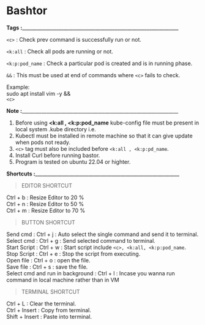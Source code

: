 # Bashtor




**Tags :**________________________________________________________________

```<c>``` : Check prev command is successfully run or not. 

```<k:all``` : Check all pods are running or not.

```<k:p:pod_name``` : Check a particular pod is created and is in running phase.

```&&``` : This must be used at end of commands where ```<c>``` fails to check.

Example:\
sudo apt install vim -y && \
```<c>```




**Note :**________________________________________________________________

1. Before using **<k:all , <k:p:pod_name** kube-config file must be present in local system .kube directory i.e. 
2. Kubectl must be installed in remote machine so that it can give update when pods not ready.  
3. ```<c>```  tag must also be included before ```<k:all , <k:p:pd_name```.
4. Install Curl before running bastor.
5. Program is tested on ubuntu 22.04 or highter.





**Shortcuts :**___________________________________________________________

> EDITOR SHORTCUT

Ctrl + b : Resize Editor to 20 %\
Ctrl + n : Resize Editor to 50 %\
Ctrl + m : Resize Editor to 70 %

> BUTTON SHORTCUT

Send cmd : Ctrl + j : Auto select the single command and send it to terminal.\
Select cmd : Ctrl + g : Send selected command to terminal.\
Start Script : Ctrl + w : Start script include ```<c>, <k:all, <k:p:pod_name```.\
Stop Script : Ctrl + e : Stop the script from executing.\
Open file : Ctrl + o : open the file.\
Save file : Ctrl + s : save the file.\
Select cmd and run in background : Ctrl + l : Incase you wanna run command in local machine rather than in VM

> TERMINAL SHORTCUT

Ctrl + L : Clear the terminal.\
Ctrl + Insert : Copy from terminal.\
Shift + Insert : Paste into terminal.
